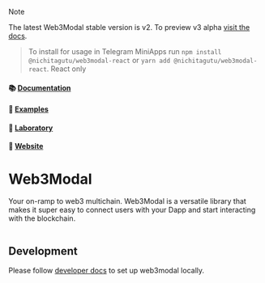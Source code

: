 > [!NOTE]
> The latest Web3Modal stable version is v2. To preview v3 alpha [visit the docs](https://docs.walletconnect.com/2.0/web3modal/v3/about).

> To install for usage in Telegram MiniApps run `npm install @nichitagutu/web3modal-react` or `yarn add @nichitagutu/web3modal-react`. React only

#### 📚 [Documentation](https://docs.walletconnect.com/2.0/web3modal/about)

#### 🔎 [Examples](https://github.com/WalletConnect/web3modal-examples)

#### 🧪 [Laboratory](https://lab.web3modal.com)

#### 🔗 [Website](https://web3modal.com)

# Web3Modal

Your on-ramp to web3 multichain. Web3Modal is a versatile library that makes it super easy to connect users with your Dapp and start interacting with the blockchain.

<p align="center">
  <img src="./.github/assets/header.png" alt="" border="0">
</p>

## Development

Please follow [developer docs](./.github/docs/development.md) to set up web3modal locally.
